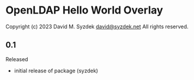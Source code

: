 
OpenLDAP Hello World Overlay
============================

Copyright (c) 2023 David M. Syzdek <david@syzdek.net>
All rights reserved.


0.1
---
   Released
   - initial release of package (syzdek)


